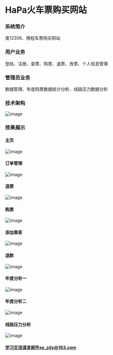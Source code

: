 # HaPa火车票购买网站

### 系统简介 
类12306、携程车票购买网站 
### 用户业务 
登陆、注册、查票、购票、退票、改票、个人信息管理
### 管理员业务 
数据管理、年度购票数据统计分析、线路压力数据分析
### 技术架构 
![image](https://github.com/CharlesHaPa/JavaWeb-BigData-HaPa/blob/master/display/frame.png)
### 效果展示
#### 主页
![image](https://github.com/CharlesHaPa/JavaWeb-BigData-HaPa/blob/master/display/1.PNG)
#### 订单管理
![image](https://github.com/CharlesHaPa/JavaWeb-BigData-HaPa/blob/master/display/2.PNG)
#### 退票
![image](https://github.com/CharlesHaPa/JavaWeb-BigData-HaPa/blob/master/display/3.PNG)
#### 购票
![image](https://github.com/CharlesHaPa/JavaWeb-BigData-HaPa/blob/master/display/4.PNG)
#### 添加乘客
![image](https://github.com/CharlesHaPa/JavaWeb-BigData-HaPa/blob/master/display/5.PNG)
#### 退款
![image](https://github.com/CharlesHaPa/JavaWeb-BigData-HaPa/blob/master/display/6.PNG)
#### 年度分析一
![image](https://github.com/CharlesHaPa/JavaWeb-BigData-HaPa/blob/master/display/7.PNG)
#### 年度分析二
![image](https://github.com/CharlesHaPa/JavaWeb-BigData-HaPa/blob/master/display/8.PNG)
#### 线路压力分析
![image](https://github.com/CharlesHaPa/JavaWeb-BigData-HaPa/blob/master/display/9.PNG)

#### 学习交流请发邮件se_zdy@163.com
